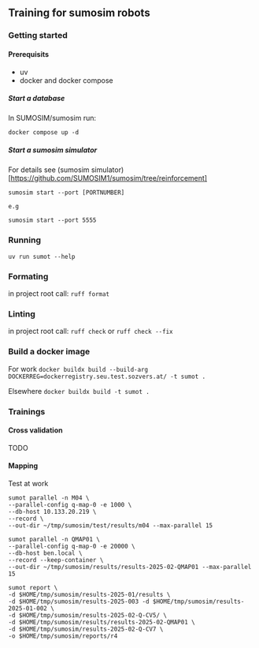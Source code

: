 ## Training for sumosim robots

### Getting started

#### Prerequisits
* uv
* docker and docker compose

##### Start a database

In SUMOSIM/sumosim run: 
```
docker compose up -d
```

##### Start a sumosim simulator

For details see (sumosim simulator)[https://github.com/SUMOSIM1/sumosim/tree/reinforcement]

```
sumosim start --port [PORTNUMBER]

e.g

sumosim start --port 5555
```
### Running
`uv run sumot --help`

### Formating
in project root call: `ruff format`

### Linting
in project root call: `ruff check` or `ruff check --fix`

### Build a docker image

For work `docker buildx build --build-arg DOCKERREG=dockerregistry.seu.test.sozvers.at/ -t sumot .`

Elsewhere `docker buildx build -t sumot .`

### Trainings

#### Cross validation

TODO

#### Mapping

Test at work
```
sumot parallel -n M04 \
--parallel-config q-map-0 -e 1000 \
--db-host 10.133.20.219 \
--record \
--out-dir ~/tmp/sumosim/test/results/m04 --max-parallel 15
```


```
sumot parallel -n QMAP01 \
--parallel-config q-map-0 -e 20000 \
--db-host ben.local \
--record --keep-container \
--out-dir ~/tmp/sumosim/results/results-2025-02-QMAP01 --max-parallel 15
```

```
sumot report \
-d $HOME/tmp/sumosim/results-2025-01/results \
-d $HOME/tmp/sumosim/results-2025-003 -d $HOME/tmp/sumosim/results-2025-01-002 \
-d $HOME/tmp/sumosim/results-2025-02-Q-CV5/ \
-d $HOME/tmp/sumosim/results/results-2025-02-QMAP01 \
-d $HOME/tmp/sumosim/results-2025-02-Q-CV7 \
-o $HOME/tmp/sumosim/reports/r4 
```

